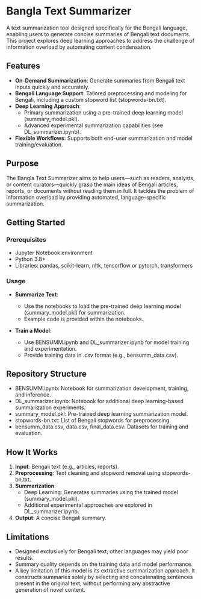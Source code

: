 # Bangla Text Summarizer

A text summarization tool designed specifically for the Bengali language, enabling users to generate concise summaries of Bengali text documents. This project explores deep learning approaches to address the challenge of information overload by automating content condensation.

## Features

* **On-Demand Summarization**: Generate summaries from Bengali text inputs quickly and accurately.
* **Bengali Language Support**: Tailored preprocessing and modeling for Bengali, including a custom stopword list (stopwords-bn.txt).
* **Deep Learning Approach**:
   * Primary summarization using a pre-trained deep learning model (summary_model.pkl).
   * Advanced experimental summarization capabilities (see DL_summarizer.ipynb).
* **Flexible Workflows**: Supports both end-user summarization and model training/evaluation.

## Purpose

The Bangla Text Summarizer aims to help users—such as readers, analysts, or content curators—quickly grasp the main ideas of Bengali articles, reports, or documents without reading them in full. It tackles the problem of information overload by providing automated, language-specific summarization.

## Getting Started

### Prerequisites

* Jupyter Notebook environment
* Python 3.8+
* Libraries: pandas, scikit-learn, nltk, tensorflow or pytorch, transformers

### Usage

* **Summarize Text**:
   * Use the notebooks to load the pre-trained deep learning model (summary_model.pkl) for summarization.
   * Example code is provided within the notebooks.

* **Train a Model**:
   * Use BENSUMM.ipynb and DL_summarizer.ipynb for model training and experimentation.
   * Provide training data in .csv format (e.g., bensumm_data.csv).

## Repository Structure

* BENSUMM.ipynb: Notebook for summarization development, training, and inference.
* DL_summarizer.ipynb: Notebook for additional deep learning-based summarization experiments.
* summary_model.pkl: Pre-trained deep learning summarization model.
* stopwords-bn.txt: List of Bengali stopwords for preprocessing.
* bensumm_data.csv, data.csv, final_data.csv: Datasets for training and evaluation.

## How It Works

1. **Input**: Bengali text (e.g., articles, reports).
2. **Preprocessing**: Text cleaning and stopword removal using stopwords-bn.txt.
3. **Summarization**:
   * Deep Learning: Generates summaries using the trained model (summary_model.pkl).
   * Additional experimental approaches are explored in DL_summarizer.ipynb.
4. **Output**: A concise Bengali summary.

## Limitations

* Designed exclusively for Bengali text; other languages may yield poor results.
* Summary quality depends on the training data and model performance.
* A key limitation of this model is its extractive summarization approach. It constructs summaries solely by selecting and concatenating sentences present in the original text, without performing any abstractive generation of novel content.


